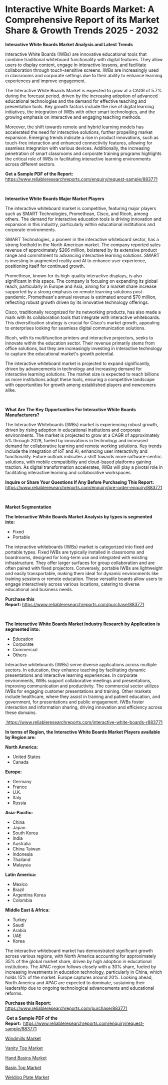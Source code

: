 <p><h1>Interactive White Boards Market: A Comprehensive Report of its Market Share & Growth Trends 2025 - 2032</h1></p><p><strong>Interactive White Boards Market Analysis and Latest Trends</strong></p>
<p><p>Interactive White Boards (IWBs) are innovative educational tools that combine traditional whiteboard functionality with digital features. They allow users to display content, engage in interactive lessons, and facilitate collaboration through touch-sensitive screens. IWBs are increasingly used in classrooms and corporate settings due to their ability to enhance learning experiences and improve engagement.</p><p>The Interactive White Boards Market is expected to grow at a CAGR of 5.7% during the forecast period, driven by the increasing adoption of advanced educational technologies and the demand for effective teaching and presentation tools. Key growth factors include the rise of digital learning initiatives, the integration of IWBs with other smart technologies, and the growing emphasis on interactive and engaging teaching methods. </p><p>Moreover, the shift towards remote and hybrid learning models has accelerated the need for interactive solutions, further propelling market expansion. Emerging trends indicate a rise in product innovations, such as touch-free interaction and enhanced connectivity features, allowing for seamless integration with various devices. Additionally, the increasing penetration of smart classrooms and corporate training programs highlights the critical role of IWBs in facilitating interactive learning environments across different sectors.</p></p>
<p><strong>Get a Sample PDF of the Report:&nbsp;</strong> <a href="https://www.reliableresearchreports.com/enquiry/request-sample/883771?utm_campaign=16&utm_medium=2&utm_source=Github&utm_content=ia&utm_term=18022025&utm_id=interactive-white-boards">https://www.reliableresearchreports.com/enquiry/request-sample/883771</a></p>
<p>&nbsp;</p>
<p><strong>Interactive White Boards Major Market Players</strong></p>
<p><p>The interactive whiteboard market is competitive, featuring major players such as SMART Technologies, Promethean, Cisco, and Ricoh, among others. The demand for interactive education tools is driving innovation and expansion in this industry, particularly within educational institutions and corporate environments.</p><p>SMART Technologies, a pioneer in the interactive whiteboard sector, has a strong foothold in the North American market. The company reported sales revenue of approximately $266 million, bolstered by its extensive product range and commitment to advancing interactive learning solutions. SMART is investing in augmented reality and AI to enhance user experience, positioning itself for continued growth.</p><p>Promethean, known for its high-quality interactive displays, is also significant in this space. The company is focusing on expanding its global reach, particularly in Europe and Asia, aiming for a market share increase supported by a strong emphasis on remote learning solutions post-pandemic. Promethean's annual revenue is estimated around $70 million, reflecting robust growth driven by its innovative technology offerings.</p><p>Cisco, traditionally recognized for its networking products, has also made a mark with its collaboration tools that integrate with interactive whiteboards. This diversification strategy is crucial for Cisco's market growth, appealing to enterprises looking for seamless digital communication solutions.</p><p>Ricoh, with its multifunction printers and interactive projectors, seeks to innovate within the education sector. Their revenue primarily stems from office solutions, but they are increasingly investing in interactive technology to capture the educational market's growth potential.</p><p>The interactive whiteboard market is projected to expand significantly, driven by advancements in technology and increasing demand for interactive learning solutions. The market size is expected to reach billions as more institutions adopt these tools, ensuring a competitive landscape with opportunities for growth among established players and newcomers alike.</p></p>
<p>&nbsp;</p>
<p><strong>What Are The Key Opportunities For Interactive White Boards Manufacturers?</strong></p>
<p><p>The Interactive Whiteboards (IWBs) market is experiencing robust growth, driven by rising adoption in educational institutions and corporate environments. The market is projected to grow at a CAGR of approximately 5% through 2028, fueled by innovations in technology and increased demand for collaborative learning and remote working solutions. Key trends include the integration of IoT and AI, enhancing user interactivity and functionality. Future outlook indicates a shift towards more software-centric solutions, with mobile compatibility and cloud-based platforms gaining traction. As digital transformation accelerates, IWBs will play a pivotal role in facilitating interactive learning and collaborative workspaces.</p></p>
<p><strong>Inquire or Share Your Questions If Any Before Purchasing This Report:</strong> <a href="https://www.reliableresearchreports.com/enquiry/pre-order-enquiry/883771?utm_campaign=16&utm_medium=2&utm_source=Github&utm_content=ia&utm_term=18022025&utm_id=interactive-white-boards">https://www.reliableresearchreports.com/enquiry/pre-order-enquiry/883771</a></p>
<p>&nbsp;</p>
<p><strong>Market Segmentation</strong></p>
<p><strong>The Interactive White Boards Market Analysis by types is segmented into:</strong></p>
<p><ul><li>Fixed</li><li>Portable</li></ul></p>
<p><p>The interactive whiteboards (IWBs) market is categorized into fixed and portable types. Fixed IWBs are typically installed in classrooms and boardrooms, designed for long-term use and integrated with existing infrastructure. They offer larger surfaces for group collaboration and are often paired with fixed projectors. Conversely, portable IWBs are lightweight and easily transportable, making them ideal for dynamic environments like training sessions or remote education. These versatile boards allow users to engage interactively across various locations, catering to diverse educational and business needs.</p></p>
<p><strong>Purchase this Report:&nbsp;</strong><a href="https://www.reliableresearchreports.com/purchase/883771?utm_campaign=16&utm_medium=2&utm_source=Github&utm_content=ia&utm_term=18022025&utm_id=interactive-white-boards">https://www.reliableresearchreports.com/purchase/883771</a></p>
<p>&nbsp;</p>
<p><strong>The Interactive White Boards Market Industry Research by Application is segmented into:</strong></p>
<p><ul><li>Education</li><li>Corporate</li><li>Commercial</li><li>Others</li></ul></p>
<p><p>Interactive whiteboards (IWBs) serve diverse applications across multiple sectors. In education, they enhance teaching by facilitating dynamic presentations and interactive learning experiences. In corporate environments, IWBs support collaborative meetings and presentations, improving communication and productivity. The commercial sector utilizes IWBs for engaging customer presentations and training. Other markets include healthcare, where they assist in training and patient education, and government, for presentations and public engagement. IWBs foster interaction and information sharing, driving innovation and efficiency across these domains.</p></p>
<p><a href="https://www.reliableresearchreports.com/interactive-white-boards-r883771?utm_campaign=16&utm_medium=2&utm_source=Github&utm_content=ia&utm_term=18022025&utm_id=interactive-white-boards">&nbsp;https://www.reliableresearchreports.com/interactive-white-boards-r883771</a></p>
<p><strong>In terms of Region, the Interactive White Boards Market Players available by Region are:</strong></p>
<p>
    <p> <strong> North America: </strong>
        <ul>
            <li>United States</li>
            <li>Canada</li>
        </ul>
        </p> 
    <p> <strong> Europe: </strong>
        <ul>
            <li>Germany</li>
            <li>France</li>
            <li>U.K.</li>
            <li>Italy</li>
            <li>Russia</li>
        </ul>
        </p> 
    <p> <strong> Asia-Pacific: </strong>
        <ul>
            <li>China</li>
            <li>Japan</li>
            <li>South Korea</li>
            <li>India</li>
            <li>Australia</li>
            <li>China Taiwan</li>
            <li>Indonesia</li>
            <li>Thailand</li>
            <li>Malaysia</li>
        </ul>
        </p> 
    <p> <strong> Latin America: </strong>
        <ul>
            <li>Mexico</li>
            <li>Brazil</li>
            <li>Argentina Korea</li>
            <li>Colombia</li>
        </ul>
        </p> 
    <p> <strong> Middle East & Africa: </strong>
        <ul>
            <li>Turkey</li>
            <li>Saudi</li>
            <li>Arabia</li>
            <li>UAE</li>
            <li>Korea</li>
        </ul>
    </p>
    </p>
<p><p>The interactive whiteboard market has demonstrated significant growth across various regions, with North America accounting for approximately 35% of the global market share, driven by high adoption in educational institutions. The APAC region follows closely with a 30% share, fueled by increasing investments in education technology, particularly in China, which holds 15% of the market. Europe captures around 20%. Looking ahead, North America and APAC are expected to dominate, sustaining their leadership due to ongoing technological advancements and educational reforms.</p></p>
<p><strong>Purchase this Report: </strong><a href="https://www.reliableresearchreports.com/purchase/883771?utm_campaign=16&utm_medium=2&utm_source=Github&utm_content=ia&utm_term=18022025&utm_id=interactive-white-boards">https://www.reliableresearchreports.com/purchase/883771</a></p>
<p>&nbsp;<strong>Get a Sample PDF of the Report:&nbsp;&nbsp;</strong><a href="https://www.reliableresearchreports.com/enquiry/request-sample/883771?utm_campaign=16&utm_medium=2&utm_source=Github&utm_content=ia&utm_term=18022025&utm_id=interactive-white-boards">https://www.reliableresearchreports.com/enquiry/request-sample/883771</a></p>
<p><strong></strong></p>
<p><p><a href="https://github.com/raffadongraffadong/Market-Research-Report-List-1/blob/main/windmills-market.md?utm_campaign=16&utm_medium=2&utm_source=Github&utm_content=ia&utm_term=18022025&utm_id=interactive-white-boards">Windmills Market</a></p><p><a href="https://github.com/njockebogris/Market-Research-Report-List-1/blob/main/vanity-top-market.md?utm_campaign=16&utm_medium=2&utm_source=Github&utm_content=ia&utm_term=18022025&utm_id=interactive-white-boards">Vanity Top Market</a></p><p><a href="https://github.com/peddicehle/Market-Research-Report-List-1/blob/main/hand-basins-market.md?utm_campaign=16&utm_medium=2&utm_source=Github&utm_content=ia&utm_term=18022025&utm_id=interactive-white-boards">Hand Basins Market</a></p><p><a href="https://github.com/ahmalaloanne/Market-Research-Report-List-1/blob/main/basin-top-market.md?utm_campaign=16&utm_medium=2&utm_source=Github&utm_content=ia&utm_term=18022025&utm_id=interactive-white-boards">Basin Top Market</a></p><p><a href="https://github.com/abantolemox08/Market-Research-Report-List-1/blob/main/welding-plate-market.md?utm_campaign=16&utm_medium=2&utm_source=Github&utm_content=ia&utm_term=18022025&utm_id=interactive-white-boards">Welding Plate Market</a></p></p>